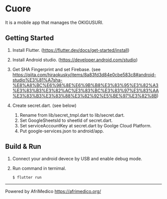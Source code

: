# Cuore

It is a mobile app that manages the OKIGUSURI.

## Getting Started

1. Install Flutter. (https://flutter.dev/docs/get-started/install)
2. Install Android studio. (https://developer.android.com/studio)
3. Get SHA Fingerprint and set Firebase. (see https://qiita.com/hiraokusky/items/8a83fd3d84e0cbe583c8#android-studio%E3%81%A7sha-%E8%A8%BC%E6%98%8E%E6%9B%B8%E3%83%95%E3%82%A3%E3%83%B3%E3%82%AC%E3%83%BC%E3%83%97%E3%83%AA%E3%83%B3%E3%83%88%E3%82%92%E5%BE%97%E3%82%8B)
4. Create secret.dart. (see below)

    1. Rename from lib/secret_tmpl.dart to lib/secret.dart.
    2. Set GoogleSheetsId to sheetId of secret.dart.
    3. Set serviceAccountKey at secret.dart by Goolge Cloud Platform.
    4. Put google-services.json to android/app.

## Build & Run

1. Connect your android devece by USB and enable debug mode.
2. Run command in ternimal.

    ```
    $ flutter run
    ```

----
Powered by AfriMedico
https://afrimedico.org/
